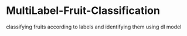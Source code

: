 # MultiLabel-Fruit-Classification
classifying fruits according to labels and identifying them using dl model 
